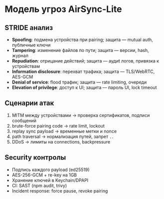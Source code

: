 # Модель угроз AirSync-Lite

## STRIDE анализ
- **Spoofing**: подмена устройства при pairing; защита — mutual auth, публичные ключи
- **Tampering**: изменение файлов по пути; защита — версии, hash, журнал
- **Repudiation**: отрицание действий; защита — аудиt логов, привязка к устройствам
- **Information disclosure**: перехват трафика; защита — TLS/WebRTC, AES-GCM
- **Denial of service**: flood трафик; защита — rate limiting, очереди
- **Elevation of privilege**: доступ к UI; защита — пароль UI, lock timeout

## Сценарии атак
1. MITM между устройствами → проверка сертификатов, подписи сообщений
2. brute-force pairing code → rate limit, lockout
3. replay sync payload → временные метки и nonce
4. path traversal → нормализация путей, запрет `..`
5. DDoS → лимиты на connections, backpressure

## Security контролы
- Подпись каждого payload (ed25519)
- AES-256-GCM + re-key на 1GB
- Хранение ключей в Keychain/DPAPI
- CI: SAST (npm audit, trivy)
- Incident response: force pause, revoke pairing
